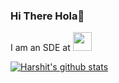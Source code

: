 ### Hi There Hola👋

I am an SDE at <img height="30" src="https://www.milkbasket.com/assets/img/logo/mb-logo-horizontal.png">

[![Harshit's github stats](https://github-readme-stats.vercel.app/api?username=HarshitChhipa&show_icons=true&include_all_commits=true&show_owner=true&bg_color=30,41295a,2F0743&title_color=fff&text_color=fff)](https://github.com/HarshitChhipa)
